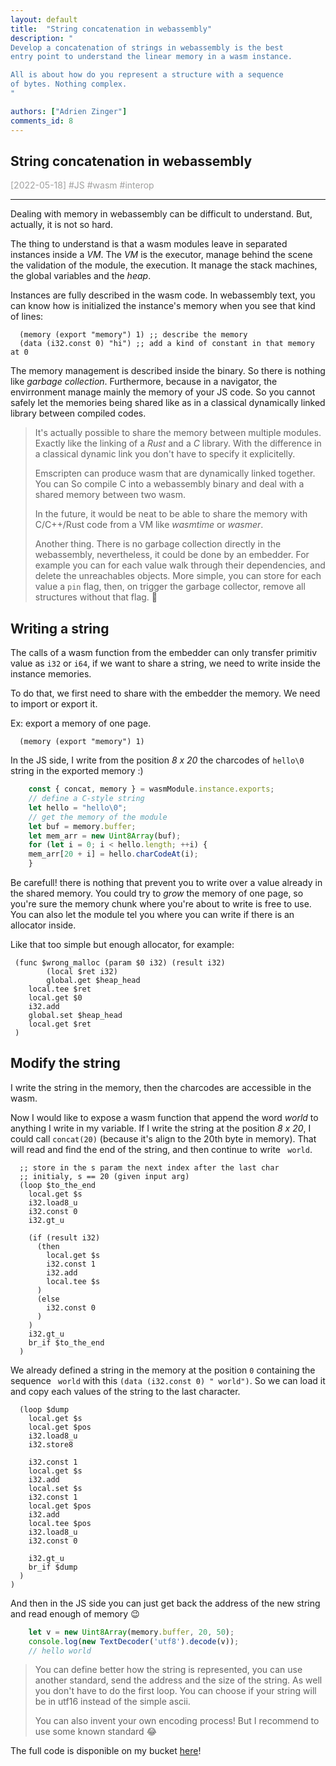 ```yaml
---
layout: default
title:  "String concatenation in webassembly"
description: "
Develop a concatenation of strings in webassembly is the best
entry point to understand the linear memory in a wasm instance.

All is about how do you represent a structure with a sequence
of bytes. Nothing complex.
"

authors: ["Adrien Zinger"]
comments_id: 8
---
```


## String concatenation in webassembly

<span style="color: #A0A0A0">[2022-05-18] \#JS \#wasm \#interop

---

Dealing with memory in webassembly can be difficult to understand. But, actually,
it is not so hard.

The thing to understand is that a wasm modules leave in separated instances
inside a *VM*. The *VM* is the executor, manage behind the scene the
validation of the module, the execution. It manage the stack machines,
the global variables and the *heap*.

Instances are fully described in the wasm code. In webassembly text, you
can know how is initialized the instance's memory when you see that
kind of lines:

```wat
  (memory (export "memory") 1) ;; describe the memory
  (data (i32.const 0) "hi") ;; add a kind of constant in that memory at 0
```

The memory management is described inside the binary.
So there is nothing like *garbage collection*. Furthermore, because in
a navigator, the envirronment manage mainly the memory of your
JS code. So you cannot safely let the memories being shared
like as in a classical dynamically linked library between compiled codes.

> It's actually possible to share the memory between multiple modules. Exactly
> like the linking of a *Rust* and a *C* library. With the difference in a classical dynamic
> link you don't have to specify it explicitelly.
>
> Emscripten can produce wasm that are dynamically linked together. You can
> So compile C into a webassembly binary and deal with a shared memory between
> two wasm.
>
> In the future, it would be neat to be able to share the
> memory with C/C++/Rust code from a VM like _wasmtime_ or _wasmer_.
>
> Another thing.
> There is no garbage collection directly in the webassembly,
> nevertheless, it could be done by an embedder. For example you can for each value
> walk through their dependencies, and delete the unreachables objects. More simple, you
> can store for each value a `pin` flag, then, on trigger the garbage collector, remove
> all structures without that flag. 👏

## Writing a string

The calls of a wasm function from the embedder can only transfer primitiv
value as `i32` or `i64`, if we want to share a string, we need to write inside
the instance memories.

To do that, we first need to share with the embedder the
memory. We need to import or export it.

Ex: export a memory of one page.

```wat
  (memory (export "memory") 1)
```

In the JS side, I write from the position *8 x 20* the charcodes
of `hello\0` string in the exported memory :)

```js
    const { concat, memory } = wasmModule.instance.exports;
    // define a C-style string
    let hello = "hello\0";
    // get the memory of the module
    let buf = memory.buffer;
    let mem_arr = new Uint8Array(buf);
    for (let i = 0; i < hello.length; ++i) {
	mem_arr[20 + i] = hello.charCodeAt(i);
    }
```

Be carefull! there is nothing that prevent you to write over a value already in
the shared memory. You could try to *grow* the memory of one page, so you're sure
the memory chunk where you're about to write is free to use. You can also let
the module tel you where you can write if there is an allocator inside.

Like that too simple but enough allocator, for example:

```wat
 (func $wrong_malloc (param $0 i32) (result i32)
        (local $ret i32)
        global.get $heap_head
	local.tee $ret
	local.get $0
	i32.add
	global.set $heap_head
	local.get $ret
 )
```

## Modify the string

I write the string in the memory, then the charcodes are accessible in
the wasm.

Now I would like to expose a wasm function that append the word *world* to
anything I write in my variable. If I write the string at the position
*8 x 20*, I could call `concat(20)` (because it's align to the 20th byte in memory).
That will read and find the end of the string,
and then continue to write ` world`.

```wasm
  ;; store in the s param the next index after the last char
  ;; initialy, s == 20 (given input arg)
  (loop $to_the_end
    local.get $s
    i32.load8_u
    i32.const 0
    i32.gt_u

    (if (result i32)
      (then
        local.get $s
        i32.const 1
        i32.add
        local.tee $s
      )
      (else
        i32.const 0
      )
    )
    i32.gt_u
    br_if $to_the_end
  )
```

We already defined a string in the memory at the position `0`
containing the sequence ` world` with this `(data (i32.const 0) " world")`.
So we can load it and copy each values of the string to
the last character.

```wat
  (loop $dump
    local.get $s
    local.get $pos
    i32.load8_u
    i32.store8

    i32.const 1
    local.get $s
    i32.add
    local.set $s
    i32.const 1
    local.get $pos
    i32.add
    local.tee $pos
    i32.load8_u
    i32.const 0

    i32.gt_u
    br_if $dump
  )
)
```

And then in the JS side you can just get back the address of the new string and read
enough of memory 😉

```js
    let v = new Uint8Array(memory.buffer, 20, 50);
    console.log(new TextDecoder('utf8').decode(v));
    // hello world
```

> You can define better how the string is represented, you can use another
> standard, send the address and the size of the string. As well you don't
> have to do the first loop. You can choose if your string will be in utf16
> instead of the simple ascii.
>
> You can also invent your own encoding process! But I recommend to use some
> known standard 😂

The full code is disponible on my bucket [here](https://github.com/adrien-zinger/code_bucket/tree/main/wasm_strings)!

